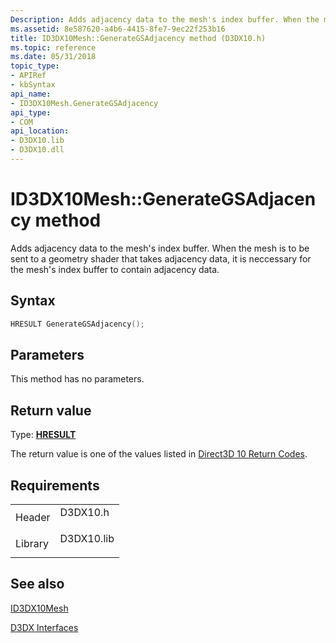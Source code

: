 ```yaml
---
Description: Adds adjacency data to the mesh's index buffer. When the mesh is to be sent to a geometry shader that takes adjacency data, it is neccessary for the mesh's index buffer to contain adjacency data.
ms.assetid: 8e587620-a4b6-4415-8fe7-9ec22f253b16
title: ID3DX10Mesh::GenerateGSAdjacency method (D3DX10.h)
ms.topic: reference
ms.date: 05/31/2018
topic_type: 
- APIRef
- kbSyntax
api_name: 
- ID3DX10Mesh.GenerateGSAdjacency
api_type: 
- COM
api_location: 
- D3DX10.lib
- D3DX10.dll
---
```


# ID3DX10Mesh::GenerateGSAdjacency method

Adds adjacency data to the mesh's index buffer. When the mesh is to be sent to a geometry shader that takes adjacency data, it is neccessary for the mesh's index buffer to contain adjacency data.

## Syntax


```C++
HRESULT GenerateGSAdjacency();
```



## Parameters

This method has no parameters.

## Return value

Type: **[**HRESULT**](https://msdn.microsoft.com/library/Bb401631(v=MSDN.10).aspx)**

The return value is one of the values listed in [Direct3D 10 Return Codes](d3d10-graphics-reference-returnvalues.md).

## Requirements



|                    |                                                                                       |
|--------------------|---------------------------------------------------------------------------------------|
| Header<br/>  | <dl> <dt>D3DX10.h</dt> </dl>   |
| Library<br/> | <dl> <dt>D3DX10.lib</dt> </dl> |



## See also

<dl> <dt>

[ID3DX10Mesh](id3dx10mesh.md)
</dt> <dt>

[D3DX Interfaces](d3d10-graphics-reference-d3dx10-interfaces.md)
</dt> </dl>

 

 





